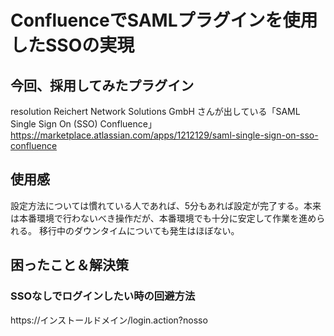 # ConfluenceでSAMLプラグインを使用したSSOの実現
 
## 今回、採用してみたプラグイン
 
resolution Reichert Network Solutions GmbH さんが出している「SAML Single Sign On (SSO) Confluence」
https://marketplace.atlassian.com/apps/1212129/saml-single-sign-on-sso-confluence

## 使用感
 
 設定方法については慣れている人であれば、5分もあれば設定が完了する。本来は本番環境で行わないべき操作だが、本番環境でも十分に安定して作業を進められる。
 移行中のダウンタイムについても発生はほぼない。
 
## 困ったこと＆解決策

### SSOなしでログインしたい時の回避方法
 https://インストールドメイン/login.action?nosso

